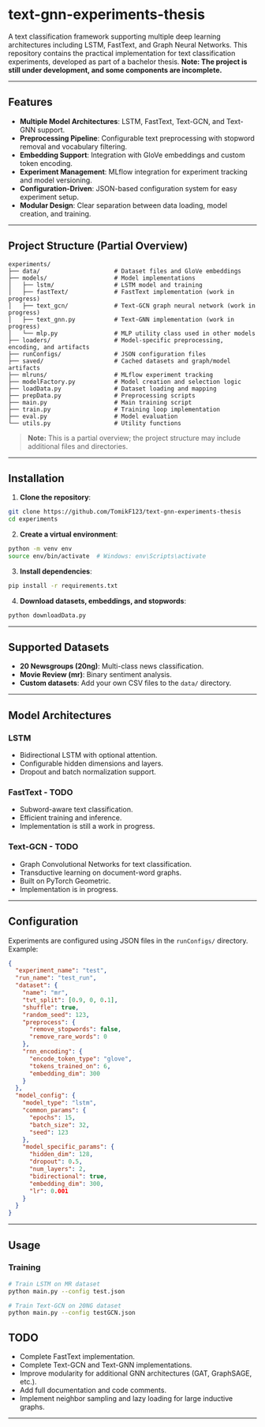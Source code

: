 
# text-gnn-experiments-thesis

A text classification framework supporting multiple deep learning architectures including LSTM, FastText, and Graph Neural Networks. This repository contains the practical implementation for text classification experiments, developed as part of a bachelor thesis. **Note: The project is still under development, and some components are incomplete.**

---

## Features

* **Multiple Model Architectures**: LSTM, FastText, Text-GCN, and Text-GNN support.
* **Preprocessing Pipeline**: Configurable text preprocessing with stopword removal and vocabulary filtering.
* **Embedding Support**: Integration with GloVe embeddings and custom token encoding.
* **Experiment Management**: MLflow integration for experiment tracking and model versioning.
* **Configuration-Driven**: JSON-based configuration system for easy experiment setup.
* **Modular Design**: Clear separation between data loading, model creation, and training.

---

## Project Structure (Partial Overview)

```
experiments/
├── data/                     # Dataset files and GloVe embeddings
├── models/                   # Model implementations
│   ├── lstm/                 # LSTM model and training
│   ├── fastText/             # FastText implementation (work in progress)
│   ├── text_gcn/             # Text-GCN graph neural network (work in progress)
│   ├── text_gnn.py           # Text-GNN implementation (work in progress)
│   └── mlp.py                # MLP utility class used in other models
├── loaders/                  # Model-specific preprocessing, encoding, and artifacts
├── runConfigs/               # JSON configuration files
├── saved/                    # Cached datasets and graph/model artifacts
├── mlruns/                   # MLflow experiment tracking
├── modelFactory.py           # Model creation and selection logic
├── loadData.py               # Dataset loading and mapping
├── prepData.py               # Preprocessing scripts
├── main.py                   # Main training script
├── train.py                  # Training loop implementation
├── eval.py                   # Model evaluation
└── utils.py                  # Utility functions
```

> **Note:** This is a partial overview; the project structure may include additional files and directories.

---

## Installation

1. **Clone the repository**:

```bash
git clone https://github.com/TomikF123/text-gnn-experiments-thesis
cd experiments
```

2. **Create a virtual environment**:

```bash
python -m venv env
source env/bin/activate  # Windows: env\Scripts\activate
```

3. **Install dependencies**:

```bash
pip install -r requirements.txt
```

4. **Download datasets, embeddings, and stopwords**:

```bash
python downloadData.py
```

---

## Supported Datasets

* **20 Newsgroups (20ng)**: Multi-class news classification.
* **Movie Review (mr)**: Binary sentiment analysis.
* **Custom datasets**: Add your own CSV files to the `data/` directory.

---

## Model Architectures

### LSTM

* Bidirectional LSTM with optional attention.
* Configurable hidden dimensions and layers.
* Dropout and batch normalization support.

### FastText - TODO

* Subword-aware text classification.
* Efficient training and inference.
* Implementation is still a work in progress.

### Text-GCN  - TODO

* Graph Convolutional Networks for text classification.
* Transductive learning on document-word graphs.
* Built on PyTorch Geometric.
* Implementation is in progress.

---

## Configuration

Experiments are configured using JSON files in the `runConfigs/` directory. Example:

```json
{
  "experiment_name": "test",
  "run_name": "test_run",
  "dataset": {
    "name": "mr",
    "tvt_split": [0.9, 0, 0.1],
    "shuffle": true,
    "random_seed": 123,
    "preprocess": {
      "remove_stopwords": false,
      "remove_rare_words": 0
    },
    "rnn_encoding": {
      "encode_token_type": "glove",
      "tokens_trained_on": 6,
      "embedding_dim": 300
    }
  },
  "model_config": {
    "model_type": "lstm",
    "common_params": {
      "epochs": 15,
      "batch_size": 32,
      "seed": 123
    },
    "model_specific_params": {
      "hidden_dim": 128,
      "dropout": 0.5,
      "num_layers": 2,
      "bidirectional": true,
      "embedding_dim": 300,
      "lr": 0.001
    }
  }
}
```

---

## Usage

### Training

```bash
# Train LSTM on MR dataset
python main.py --config test.json

# Train Text-GCN on 20NG dataset
python main.py --config testGCN.json
```

## TODO

* Complete FastText implementation.
* Complete Text-GCN and Text-GNN implementations.
* Improve modularity for additional GNN architectures (GAT, GraphSAGE, etc.).
* Add full documentation and code comments.
* Implement neighbor sampling and lazy loading for large inductive graphs.

---
